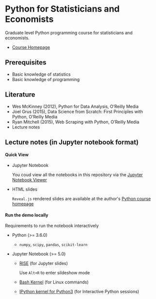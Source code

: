 # Python for Statisticians and Economists

Graduate level Python programming course for statisticians and economists.

- [Course Homepage](https://feng.li/python)

## Prerequisites

- Basic knowledge of statistics
- Basic knowledge of programming

## Literature

- Wes McKinney (2012), Python for Data Analysis, O’Reilly Media
- Joel Grus (2015), Data Science from Scratch: First Principles with Python, O’Reilly Media
- Ryan Mitchell (2015), Web Scraping with Python, O’Reilly Media
- Lecture notes

## Lecture notes (in Jupyter notebook format)

#### Quick View

- Jupyter Notebook

    You coud view all the notebooks in this repository via the [Jupyter Notebook
    Viewer](https://nbviewer.jupyter.org/github/feng-li/Python-for-Statisticians-and-Economists)

- HTML slides

    `Reveal.js` rendered slides are available at the author's [Python course
    homepage](https://feng.li/teaching/python/#i-5)

#### Run the demo locally
Requirements to run the notebook interactively

- Python (>= 3.6.0)
    - `numpy`, `scipy`, `pandas`, `scikit-learn`

- Jupyter Notebook (>= 5.0)

    - [RISE](https://github.com/damianavila/RISE) (for Jupyter slides)

        Use `Alt+R` to enter sildeshow mode

    - [Bash Kernel](https://github.com/takluyver/bash_kernel) (for Linux commands)

    - [IPython kernel for
      Python3](https://ipython.readthedocs.io/en/latest/install/kernel_install.html) (for
      Interactive Python sessions)
